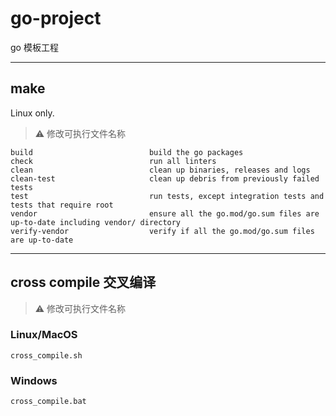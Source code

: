 # go-project

go 模板工程

---

## make

Linux only.

> ⚠️ 修改可执行文件名称

```shell
build                          build the go packages
check                          run all linters
clean                          clean up binaries, releases and logs
clean-test                     clean up debris from previously failed tests
test                           run tests, except integration tests and tests that require root
vendor                         ensure all the go.mod/go.sum files are up-to-date including vendor/ directory
verify-vendor                  verify if all the go.mod/go.sum files are up-to-date
```

---

## cross compile 交叉编译

> ⚠️ 修改可执行文件名称

### Linux/MacOS

`cross_compile.sh`

### Windows

`cross_compile.bat`
